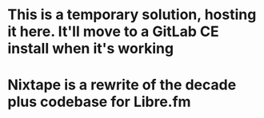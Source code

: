 # This is a temporary solution, hosting it here. It'll move to a GitLab CE install when it's working

# Nixtape is a rewrite of the decade plus codebase for Libre.fm


